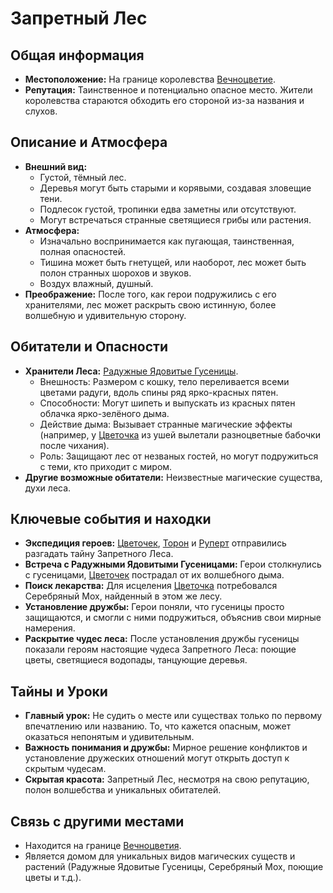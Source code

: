 # Запретный Лес

## Общая информация

- **Местоположение:** На границе королевства [Вечноцветие](vechnotsvetie_korolevstvo.md).
- **Репутация:** Таинственное и потенциально опасное место. Жители королевства стараются обходить его стороной из-за названия и слухов.

## Описание и Атмосфера

- **Внешний вид:**
  - Густой, тёмный лес.
  - Деревья могут быть старыми и корявыми, создавая зловещие тени.
  - Подлесок густой, тропинки едва заметны или отсутствуют.
  - Могут встречаться странные светящиеся грибы или растения.
- **Атмосфера:**
  - Изначально воспринимается как пугающая, таинственная, полная опасностей.
  - Тишина может быть гнетущей, или наоборот, лес может быть полон странных шорохов и звуков.
  - Воздух влажный, душный.
- **Преображение:** После того, как герои подружились с его хранителями, лес может раскрыть свою истинную, более волшебную и удивительную сторону.

## Обитатели и Опасности

- **Хранители Леса:** [Радужные Ядовитые Гусеницы](../characters/friends_allies/raduzhnye_yadovitye_gusenitsy.md).
  - Внешность: Размером с кошку, тело переливается всеми цветами радуги, вдоль спины ряд ярко-красных пятен.
  - Способности: Могут шипеть и выпускать из красных пятен облачка ярко-зелёного дыма.
  - Действие дыма: Вызывает странные магические эффекты (например, у [Цветочка](../characters/main_heroes/cvetochek.md) из ушей вылетали разноцветные бабочки после чихания).
  - Роль: Защищают лес от незваных гостей, но могут подружиться с теми, кто приходит с миром.
- **Другие возможные обитатели:** Неизвестные магические существа, духи леса.

## Ключевые события и находки

- **Экспедиция героев:** [Цветочек](../characters/main_heroes/cvetochek.md), [Торон](../characters/main_heroes/toron.md) и [Руперт](../characters/main_heroes/rupert.md) отправились разгадать тайну Запретного Леса.
- **Встреча с Радужными Ядовитыми Гусеницами:** Герои столкнулись с гусеницами, [Цветочек](../characters/main_heroes/cvetochek.md) пострадал от их волшебного дыма.
- **Поиск лекарства:** Для исцеления [Цветочка](../characters/main_heroes/cvetochek.md) потребовался Серебряный Мох, найденный в этом же лесу.
- **Установление дружбы:** Герои поняли, что гусеницы просто защищаются, и смогли с ними подружиться, объяснив свои мирные намерения.
- **Раскрытие чудес леса:** После установления дружбы гусеницы показали героям настоящие чудеса Запретного Леса: поющие цветы, светящиеся водопады, танцующие деревья.

## Тайны и Уроки

- **Главный урок:** Не судить о месте или существах только по первому впечатлению или названию. То, что кажется опасным, может оказаться непонятым и удивительным.
- **Важность понимания и дружбы:** Мирное решение конфликтов и установление дружеских отношений могут открыть доступ к скрытым чудесам.
- **Скрытая красота:** Запретный Лес, несмотря на свою репутацию, полон волшебства и уникальных обитателей.

## Связь с другими местами

- Находится на границе [Вечноцветия](vechnotsvetie_korolevstvo.md).
- Является домом для уникальных видов магических существ и растений (Радужные Ядовитые Гусеницы, Серебряный Мох, поющие цветы и т.д.).
